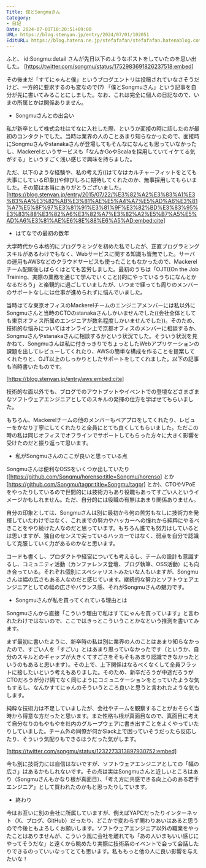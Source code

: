 ```yaml
---
Title: 僕とSongmuさん
Category:
- 日記
Date: 2024-07-01T10:20:51+09:00
URL: https://blog.stenyan.jp/entry/2024/07/01/102051
EditURL: https://blog.hatena.ne.jp/stefafafan/stefafafan.hatenablog.com/atom/entry/6801883189118507902
---
```


ふと、 id:Songmu:detail さんが先日以下のようなポストをしていたのを思い出した。
[https://twitter.com/songmu/status/1752983691826237518:embed]

その後まだ「すてにゃんと僕」というブログエントリは投稿されていなさそうだけど、一方的に要求するのも変なので(?) 「僕とSongmuさん」という記事を自分が先に書いてみることにしました。なお、これは完全に個人の日記なので、いまの所属とかは関係ありません。

* Songmuさんとの出会い

私が新卒として株式会社はてなに入社した際、というか面接の時に話したのが最初のコンタクトでした。当時は業界の人のことあまり知らなかったので、面接時にSongmuさんやstanakaさんが登場してもそんなになんとも思っていなかったし、Mackerelというサービスも「なんかGoやScalaを採用していてイケてる気がする」というすごく浅い感じで興味を持ちました。

ただ、以下のような経験や、私の考え方((はてなはカルチャーフィットをとても大事にしている印象))や伸びしろに期待してくれたのか、無事採用してもらいました。その節は本当にありがとうございました。
[https://blog.stenyan.jp/entry/2015/07/22/%E3%82%A2%E3%83%A1%E3%83%AA%E3%82%AB%E3%81%AE%E5%A4%A7%E5%AD%A6%E3%81%A7%E5%8F%97%E3%81%91%E3%81%9F%E3%82%BD%E3%83%95%E3%83%88%E3%82%A6%E3%82%A7%E3%82%A2%E5%B7%A5%E5%AD%A6%E3%81%AE%E6%8E%88%E6%A5%AD:embed:cite]

* はてなでの最初の数年

大学時代から本格的にプログラミングを初めた私でしたが、正直プログラミングスキルがあるわけでもなく、Webサービスに関する知識も皆無でした。サーバの運用もAWSなどのクラウドサービスも使ったこともなかったので、Mackerelチーム配属後しばらくはとても苦労しました。最初のうちは「OJT((On the Job Training、実際の業務を通じて学んでいくこと))的にやっているうちになんとかなるだろう」と楽観的に過ごしていましたが、いつまで経っても周りのメンバーのサポートなしには仕事が進められずに悩んでいました。

当時はてな東京オフィスのMackerelチームのエンジニアメンバーには私以外にSongmuさんと当時のCTOのstanakaさんしかいませんでした((会社全体としても東京オフィス所属のエンジニアが数名程度しかいませんでした))。そのため、技術的な悩みについてはオンライン上で京都オフィスのメンバーに相談するか、Songmuさんやstanakaさんに相談するかという状況でした。そういう状況を見かねて、Songmuさんは私に付きっきりでちょっとしたWebアプリケーションの課題を出してレビューしてくれたり、AWSの簡単な構成を作ることを提案してくれたりと、OJT以上のしっかりとしたサポートをしてくれました。以下の記事も当時書いたものです。

[https://blog.stenyan.jp/entry/aws:embed:cite]

技術的な面以外でも、ブログでのアウトプットやイベントでの登壇などさまざまなソフトウェアエンジニアとしてのスキルの発揮の仕方を学ばせてもらいました。

もちろん、Mackerelチームの他のメンバーもペアプロをしてくれたり、レビューをかなり丁寧にしてくれたりと全員にとても良くしてもらいました。ただこの時の私は同じオフィスでオフラインでサポートしてもらった方々に大きく影響を受けたのだと振り返って思います。

* 私がSongmuさんのここが良いと思っている点

Songmuさんは便利なOSSをいくつか出していたり ([https://github.com/Songmu/horenso:title=Songmu/horenso] とか [https://github.com/Songmu/tagpr:title=Songmu/tagpr] とか)、CTOやVPoEをやったりしているので世間的には技術力もあり役職もあってすごい人というイメージかもしれません。ただ、自分的には役職の有無はあまり関係ありません。

自分の印象としては、Songmuさんは別に最初から何の苦労もなしに技術力を発揮していたわけではなく、これまでの努力やハッカーへの憧れから純粋にやるべきことをやり続けた人なのだと思っています。もちろん誰でも努力はしているとは思いますが、独自のセンスで尖っているハッカーではなく、弱点を自分で認識して克服していく力があるのかなと思います。

コードも書くし、プロダクトや経営についても考えるし、チームの設計も意識するし、コミュニティ活動（カンファレンス登壇、ブログ執筆、OSS活動）にも向き合っている。それぞれ個別にスペシャリストみたいな人もいますが、Songmuさんは幅の広さもある人なのだと感じています。継続的な努力とソフトウェアエンジニアとしての幅の広さやバランス感、それがSongmuさんの魅力です。

* Songmuさんが私を買ってくれている理由とは

Songmuさんから直接「こういう理由で私はすてにゃんを買っています」と言われたわけではないので、ここではきっとこういうことかなという推測を書いてみます。

まず最初に書いたように、新卒時の私は別に業界の人のことはあまり知らなかったので、すごい人を「すごい」とはあまり思っていなかったです（というか、自分のスキルとのギャップが大きくてすごさをそもそもあまり認識できなかったというのもあると思います）。その上で、上下関係はなるべくなくして全員フラットに接したいという考えもありました。そのため、新卒だろうが中途だろうがCTOだろうが分け隔てなく同じようにコミュニケーションをとっていたような気もするし、なんかすてにゃんのそういうところ良いと思うと言われたような気もします。

純粋な技術力は不足していましたが、会社やチームを観察することがおそらく当時から得意な方だったと思います。また性格も根が真面目なので、真面目に考えて自分なりのもやもやを社内のグループウェアに書き出すことをよくやっていたりしていました。チーム外の同僚が何かSlack上で困っていそうだったら反応したり、そういう気配りもできるほうだった気がします。

[https://twitter.com/songmu/status/1232273313897930752:embed]

今も別に技術力には自信はないですが、ソフトウェアエンジニアとしての「幅の広さ」はあるかもしれないです。その点は実はSongmuさんと近しいところはあり（Songmuさんもかなり根が真面目）、「考え方に共感できる向上心のある若手エンジニア」として買われたのかもと思ったりしています。

* 終わり

今はお互いに別の会社に所属していますが、例えばYAPCだったりインターネット（X、ブログ、GitHub）だったり、どこかで変わらず関わりあいはあると思うので今後ともよろしくお願いします。ソフトウェアエンジニア以外の職業をやったことはありませんが、こういう風に会社を離れても「あの人いまもいい感じにやってそうだな」と遠くから眺めたり実際に技術系のイベントで会って会話したりできるのっていいなってとても思います。私ももっと他の人に良い影響を与えたいな！
